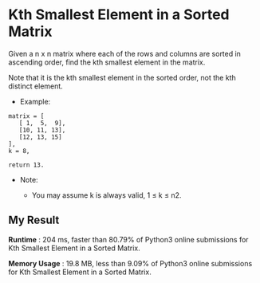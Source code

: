 # Kth Smallest Element in a Sorted Matrix

Given a n x n matrix where each of the rows and columns are sorted in ascending order, find the kth smallest element in the matrix.

Note that it is the kth smallest element in the sorted order, not the kth distinct element.

- Example:

```
matrix = [
   [ 1,  5,  9],
   [10, 11, 13],
   [12, 13, 15]
],
k = 8,

return 13.
```

- Note:

  - You may assume k is always valid, 1 ≤ k ≤ n2.
  
  
## My Result

**Runtime** : 204 ms, faster than 80.79% of Python3 online submissions for Kth Smallest Element in a Sorted Matrix.

**Memory Usage** : 19.8 MB, less than 9.09% of Python3 online submissions for Kth Smallest Element in a Sorted Matrix.
